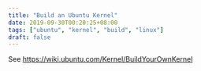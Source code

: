 ```yaml
---
title: "Build an Ubuntu Kernel"
date: 2019-09-30T00:20:25+08:00
tags: ["ubuntu", "kernel", "build", "linux"]
draft: false
---
```


See https://wiki.ubuntu.com/Kernel/BuildYourOwnKernel
